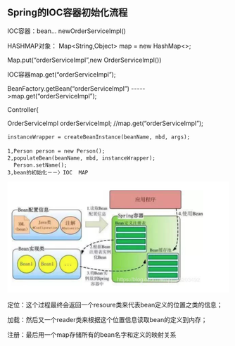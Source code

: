 ## Spring的IOC容器初始化流程

IOC容器：bean... newOrderServiceImpl()

HASHMAP对象： Map<String,Object> map = new HashMap<>;

Map.put(“orderServiceImpl”,new OrderServiceImpl())

IOC容器map.get(“orderServiceImpl”);

BeanFactory.getBean(“orderServiceImpl”) ----->map.get(“orderServiceImpl”);

Controller{

   OrderServiceImpl orderServiceImpl; //map.get(“orderServiceImpl”);

```
instanceWrapper = createBeanInstance(beanName, mbd, args);

1,Person person = new Person();
2,populateBean(beanName, mbd, instanceWrapper);
  Person.setName();
3,bean的初始化－－〉IOC  MAP

```

![ioc_process](../../image/ioc_process.png)

定位：这个过程最终会返回一个resoure类来代表bean定义的位置之类的信息；

加载：然后又一个reader类来根据这个位置信息读取bean的定义到内存；

注册：最后用一个map存储所有的bean名字和定义的映射关系